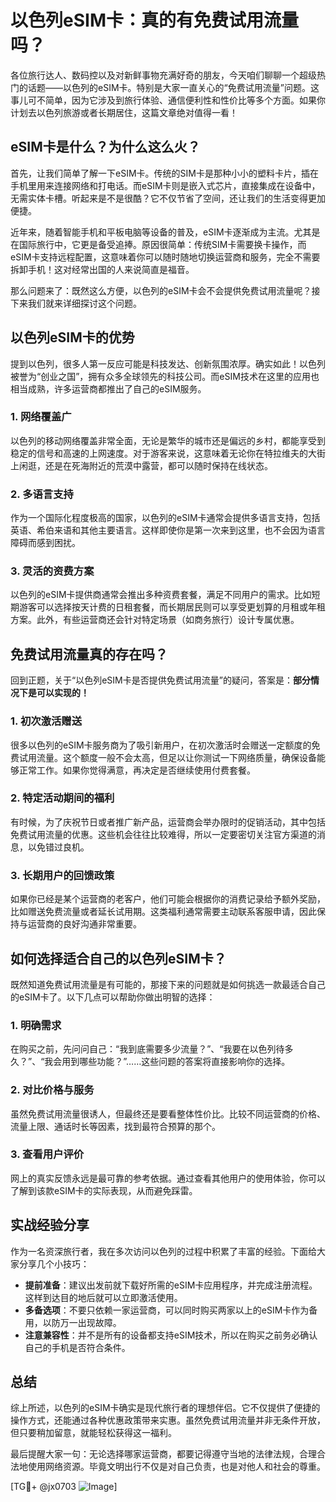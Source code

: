 # 以色列eSIM卡：真的有免费试用流量吗？

各位旅行达人、数码控以及对新鲜事物充满好奇的朋友，今天咱们聊聊一个超级热门的话题——以色列的eSIM卡。特别是大家一直关心的“免费试用流量”问题。这事儿可不简单，因为它涉及到旅行体验、通信便利性和性价比等多个方面。如果你计划去以色列旅游或者长期居住，这篇文章绝对值得一看！

## eSIM卡是什么？为什么这么火？

首先，让我们简单了解一下eSIM卡。传统的SIM卡是那种小小的塑料卡片，插在手机里用来连接网络和打电话。而eSIM卡则是嵌入式芯片，直接集成在设备中，无需实体卡槽。听起来是不是很酷？它不仅节省了空间，还让我们的生活变得更加便捷。

近年来，随着智能手机和平板电脑等设备的普及，eSIM卡逐渐成为主流。尤其是在国际旅行中，它更是备受追捧。原因很简单：传统SIM卡需要换卡操作，而eSIM卡支持远程配置，这意味着你可以随时随地切换运营商和服务，完全不需要拆卸手机！这对经常出国的人来说简直是福音。

那么问题来了：既然这么方便，以色列的eSIM卡会不会提供免费试用流量呢？接下来我们就来详细探讨这个问题。

## 以色列eSIM卡的优势

提到以色列，很多人第一反应可能是科技发达、创新氛围浓厚。确实如此！以色列被誉为“创业之国”，拥有众多全球领先的科技公司。而eSIM技术在这里的应用也相当成熟，许多运营商都推出了自己的eSIM服务。

### 1. 网络覆盖广

以色列的移动网络覆盖非常全面，无论是繁华的城市还是偏远的乡村，都能享受到稳定的信号和高速的上网速度。对于游客来说，这意味着无论你在特拉维夫的大街上闲逛，还是在死海附近的荒漠中露营，都可以随时保持在线状态。

### 2. 多语言支持

作为一个国际化程度极高的国家，以色列的eSIM卡通常会提供多语言支持，包括英语、希伯来语和其他主要语言。这样即使你是第一次来到这里，也不会因为语言障碍而感到困扰。

### 3. 灵活的资费方案

以色列的eSIM卡提供商通常会推出多种资费套餐，满足不同用户的需求。比如短期游客可以选择按天计费的日租套餐，而长期居民则可以享受更划算的月租或年租方案。此外，有些运营商还会针对特定场景（如商务旅行）设计专属优惠。

## 免费试用流量真的存在吗？

回到正题，关于“以色列eSIM卡是否提供免费试用流量”的疑问，答案是：**部分情况下是可以实现的！**

### 1. 初次激活赠送

很多以色列的eSIM卡服务商为了吸引新用户，在初次激活时会赠送一定额度的免费试用流量。这个额度一般不会太高，但足以让你测试一下网络质量，确保设备能够正常工作。如果你觉得满意，再决定是否继续使用付费套餐。

### 2. 特定活动期间的福利

有时候，为了庆祝节日或者推广新产品，运营商会举办限时的促销活动，其中包括免费试用流量的优惠。这些机会往往比较难得，所以一定要密切关注官方渠道的消息，以免错过良机。

### 3. 长期用户的回馈政策

如果你已经是某个运营商的老客户，他们可能会根据你的消费记录给予额外奖励，比如赠送免费流量或者延长试用期。这类福利通常需要主动联系客服申请，因此保持与运营商的良好沟通非常重要。

## 如何选择适合自己的以色列eSIM卡？

既然知道免费试用流量是有可能的，那接下来的问题就是如何挑选一款最适合自己的eSIM卡了。以下几点可以帮助你做出明智的选择：

### 1. 明确需求

在购买之前，先问问自己：“我到底需要多少流量？”、“我要在以色列待多久？”、“我会用到哪些功能？”……这些问题的答案将直接影响你的选择。

### 2. 对比价格与服务

虽然免费试用流量很诱人，但最终还是要看整体性价比。比较不同运营商的价格、流量上限、通话时长等因素，找到最符合预算的那个。

### 3. 查看用户评价

网上的真实反馈永远是最可靠的参考依据。通过查看其他用户的使用体验，你可以了解到该款eSIM卡的实际表现，从而避免踩雷。

## 实战经验分享

作为一名资深旅行者，我在多次访问以色列的过程中积累了丰富的经验。下面给大家分享几个小技巧：

- **提前准备**：建议出发前就下载好所需的eSIM卡应用程序，并完成注册流程。这样到达目的地后就可以立即激活使用。
- **多备选项**：不要只依赖一家运营商，可以同时购买两家以上的eSIM卡作为备用，以防万一出现故障。
- **注意兼容性**：并不是所有的设备都支持eSIM技术，所以在购买之前务必确认自己的手机是否符合条件。

## 总结

综上所述，以色列的eSIM卡确实是现代旅行者的理想伴侣。它不仅提供了便捷的操作方式，还能通过各种优惠政策带来实惠。虽然免费试用流量并非无条件开放，但只要稍加留意，就能轻松获得这一福利。

最后提醒大家一句：无论选择哪家运营商，都要记得遵守当地的法律法规，合理合法地使用网络资源。毕竟文明出行不仅是对自己负责，也是对他人和社会的尊重。

[TG💪+ @jx0703 ![Image](https://github.com/user-attachments/assets/dbca1d08-cadb-493c-b0ec-ad6f7a83f270)]